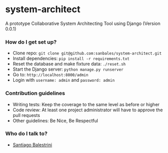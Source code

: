 # system-architect
A prototype Collaborative System Architecting Tool using Django (Version 0.0.1)

### How do I get set up? ###

* Clone repo: `git clone git@github.com:sanbales/system-architect.git`
* Install dependencies: `pip install -r requirements.txt`
* Reset the database and make fixture data: `./reset.sh`
* Start the Django server: `python manage.py runserver`
* Go to: `http://localhost:8000/admin`
* Login with `username: admin` and `password: admin`

### Contribution guidelines ###

* Writing tests: Keep the coverage to the same level as before or higher
* Code review: At least one project administrator will have to approve the pull requests
* Other guidelines: Be Nice, Be Respectful

### Who do I talk to? ###

* [Santiago Balestrini](mailto://sanbales@gmail.com)